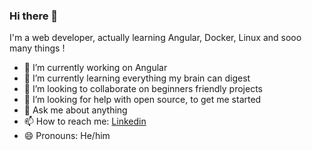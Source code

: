 ### Hi there 👋

I'm a web developer, actually learning Angular, Docker, Linux and sooo many things !

- 🔭 I’m currently working on Angular
- 🌱 I’m currently learning everything my brain can digest
- 👯 I’m looking to collaborate on beginners friendly projects
- 🤔 I’m looking for help with open source, to get me started
- 💬 Ask me about anything
- 📫 How to reach me: [Linkedin](https://www.linkedin.com/in/antoine-flouzat-d%C3%A9veloppeur-web/)
- 😄 Pronouns: He/him
